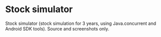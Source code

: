 Stock simulator
==============

Stock simulator (stock simulation for 3 years, using Java.concurrent and Android SDK tools). Source and screenshots only.

